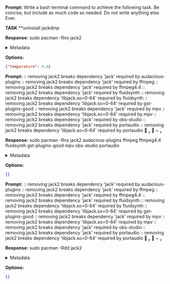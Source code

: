 **Prompt:**
Write a bash terminal command to achieve the following task.
Be concise, but include as much code as needed. Do not write anything else. Ever.

**TASK**
**uninstall jackdmp


**Response:**
sudo pacman -Rns jack2

<details><summary>Metadata</summary>

- Duration: 943 ms
- Datetime: 2023-11-22T20:21:28.091592
- Model: gpt-4-1106-preview

</details>

**Options:**
```json
{"temperature": 0.0}
```

**Prompt:**
:: removing jack2 breaks dependency 'jack' required by audacious-plugins
:: removing jack2 breaks dependency 'jack' required by ffmpeg
:: removing jack2 breaks dependency 'jack' required by ffmpeg4.4
:: removing jack2 breaks dependency 'jack' required by fluidsynth
:: removing jack2 breaks dependency 'libjack.so=0-64' required by fluidsynth
:: removing jack2 breaks dependency 'libjack.so=0-64' required by gst-plugins-good
:: removing jack2 breaks dependency 'jack' required by mpv
:: removing jack2 breaks dependency 'libjack.so=0-64' required by mpv
:: removing jack2 breaks dependency 'jack' required by obs-studio
:: removing jack2 breaks dependency 'jack' required by portaudio
:: removing jack2 breaks dependency 'libjack.so=0-64' required by portaudio
    ~                                                                    

**Response:**
sudo pacman -Rns jack2 audacious-plugins ffmpeg ffmpeg4.4 fluidsynth gst-plugins-good mpv obs-studio portaudio

<details><summary>Metadata</summary>

- Duration: 1486 ms
- Datetime: 2023-11-22T20:27:43.544993
- Model: gpt-4-1106-preview

</details>

**Options:**
```json
{}
```

**Prompt:**
:: removing jack2 breaks dependency 'jack' required by audacious-plugins
:: removing jack2 breaks dependency 'jack' required by ffmpeg
:: removing jack2 breaks dependency 'jack' required by ffmpeg4.4
:: removing jack2 breaks dependency 'jack' required by fluidsynth
:: removing jack2 breaks dependency 'libjack.so=0-64' required by fluidsynth
:: removing jack2 breaks dependency 'libjack.so=0-64' required by gst-plugins-good
:: removing jack2 breaks dependency 'jack' required by mpv
:: removing jack2 breaks dependency 'libjack.so=0-64' required by mpv
:: removing jack2 breaks dependency 'jack' required by obs-studio
:: removing jack2 breaks dependency 'jack' required by portaudio
:: removing jack2 breaks dependency 'libjack.so=0-64' required by portaudio
    ~                                                                    

**Response:**
sudo pacman -Rdd jack2

<details><summary>Metadata</summary>

- Duration: 786 ms
- Datetime: 2023-11-22T20:28:09.821764
- Model: gpt-4-1106-preview

</details>

**Options:**
```json
{}
```

